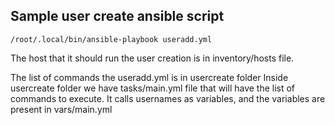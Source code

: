 ## Sample user create ansible script
```/root/.local/bin/ansible-playbook useradd.yml```

The host that it should run the user creation is in inventory/hosts file.

The list of commands the useradd.yml is in usercreate folder
Inside usercreate folder we have tasks/main.yml file that will have the list of commands to execute. It calls usernames as variables, and the variables are present in vars/main.yml